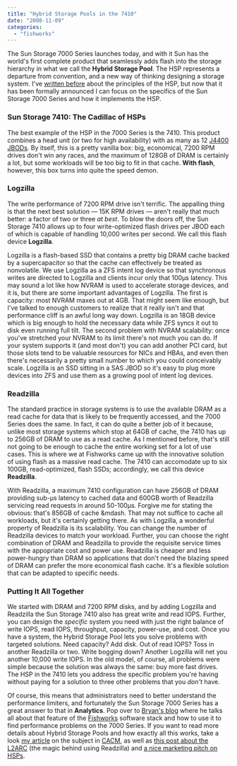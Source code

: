 ```yaml
---
title: "Hybrid Storage Pools in the 7410"
date: "2008-11-09"
categories: 
  - "fishworks"
---
```


The Sun Storage 7000 Series launches today, and with it Sun has the world's first complete product that seamlessly adds flash into the storage hierarchy in what we call the **Hybrid Storage Pool**. The HSP represents a departure from convention, and a new way of thinking designing a storage system. I've [written before](http://dtrace.org/blogs/ahl/hybrid_storage_pools_in_cacm) about the principles of the HSP, but now that it has been formally announced I can focus on the specifics of the Sun Storage 7000 Series and how it implements the HSP.

### Sun Storage 7410: The Cadillac of HSPs

The best example of the HSP in the 7000 Series is the 7410. This product combines a head unit (or two for high availability) with as many as 12 [J4400 JBODs](http://www.sun.com/storage/disk_systems/expansion/4400/). By itself, this is a pretty vanilla box: big, economical, 7200 RPM drives don't win any races, and the maximum of 128GB of DRAM is certainly a lot, but some workloads will be too big to fit in that cache. **With flash**, however, this box turns into quite the speed demon.

### Logzilla

The write performance of 7200 RPM drive isn't terrific. The appalling thing is that the next best solution — 15K RPM drives — aren't really that much better: a factor of two or three _at best_. To blow the doors off, the Sun Storage 7410 allows up to four write-optimized flash drives per JBOD each of which is capable of handling 10,000 writes per second. We call this flash device **Logzilla**.

Logzilla is a flash-based SSD that contains a pretty big DRAM cache backed by a supercapacitor so that the cache can effectively be treated as nonvolatile. We use Logzilla as a ZFS intent log device so that synchronous writes are directed to Logzilla and clients incur only that 100μs latency. This may sound a lot like how NVRAM is used to accelerate storage devices, and it is, but there are some important advantages of Logzilla. The first is capacity: most NVRAM maxes out at 4GB. That might seem like enough, but I've talked to enough customers to realize that it really isn't and that performance cliff is an awful long way down. Logzilla is an 18GB device which is big enough to hold the necessary data while ZFS syncs it out to disk even running full tilt. The second problem with NVRAM scalability: once you've stretched your NVRAM to its limit there's not much you can do. If your system supports it (and most don't) you can add another PCI card, but those slots tend to be valuable resources for NICs and HBAs, and even then there's necessarily a pretty small number to which you could conceivably scale. Logzilla is an SSD sitting in a SAS JBOD so it's easy to plug more devices into ZFS and use them as a growing pool of intent log devices.

### Readzilla

The standard practice in storage systems is to use the available DRAM as a read cache for data that is likely to be frequently accessed, and the 7000 Series does the same. In fact, it can do quite a better job of it because, unlike most storage systems which stop at 64GB of cache, the 7410 has up to 256GB of DRAM to use as a read cache. As I mentioned before, that's still not going to be enough to cache the entire working set for a lot of use cases. This is where we at Fishworks came up with the innovative solution of using flash as a massive read cache. The 7410 can accomodate up to six 100GB, read-optimized, flash SSDs; accordingly, we call this device **Readzilla**.

With Readzilla, a maximum 7410 configuration can have 256GB of DRAM providing sub-μs latency to cached data and 600GB worth of Readzilla servicing read requests in around 50-100μs. Forgive me for stating the obvious: that's 856GB of cache &mdash. That may not suffice to cache all workloads, but it's certainly getting there. As with Logzilla, a wonderful property of Readzilla is its scalability. You can change the number of Readzilla devices to match your workload. Further, you can choose the right combination of DRAM and Readzilla to provide the requisite service times with the appopriate cost and power use. Readzilla is cheaper and less power-hungry than DRAM so applications that don't need the blazing speed of DRAM can prefer the more economical flash cache. It's a flexible solution that can be adapted to specific needs.

### Putting It All Together

We started with DRAM and 7200 RPM disks, and by adding Logzilla and Readzilla the Sun Storage 7410 also has great write and read IOPS. Further, you can design the _specific_ system you need with just the right balance of write IOPS, read IOPS, throughput, capacity, power-use, and cost. Once you have a system, the Hybrid Storage Pool lets you solve problems with targeted solutions. Need capacity? Add disk. Out of read IOPS? Toss in another Readzilla or two. Write bogging down? Another Logzilla will net you another 10,000 write IOPS. In the old model, of course, all problems were simple because the solution was always the same: buy more fast drives. The HSP in the 7410 lets you address the specific problem you're having without paying for a solution to three other problems that you _don't_ have.

Of course, this means that administrators need to better understand the performance limiters, and fortunately the Sun Storage 7000 Series has a great answer to that in **Analytics**. Pop over to [Bryan's blog](http://blogs.sun.com/) where he talks all about that feature of the [Fishworks](http://blogs.sun.com/fishworks) software stack and how to use it to find performance problems on the 7000 Series. If you want to read more details about Hybrid Storage Pools and how exactly all this works, take a look [my article](http://dtrace.org/blogs/ahl/hybrid_storage_pools_in_cacm) on the subject in [CACM](http://cacm.acm.org/), as well as [this post about the L2ARC](http://dtrace.org/blogs/ahl/hybrid_storage_pools_in_cacm) (the magic behind using Readzilla) and [a nice marketing pitch on HSPs](http://dtrace.org/blogs/ahl/hsp_goes_glossy).
